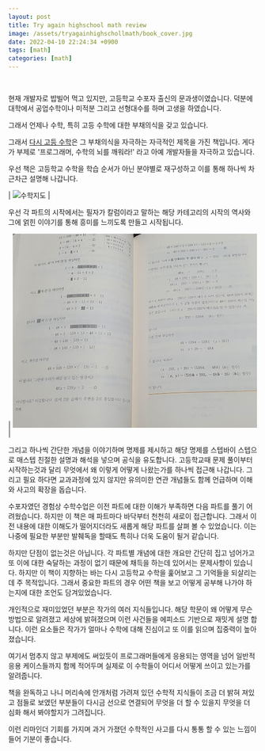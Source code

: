 ```yaml
---
layout: post
title: Try again highschool math review
image: /assets/tryagainhighschollmath/book_cover.jpg
date: 2022-04-10 22:24:34 +0900
tags: [math]
categories: [math]
---
```

<br>

현재 개발자로 밥빌어 먹고 있지만, 고등학교 수포자 출신의 문과생이였습니다. 덕분에 대학에서 공업수학이나 미적분 그리고 선형대수를 하며 고생을 하였습니다.

그래서 언제나 수학, 특히 고등 수학에 대한 부채의식을 갖고 있습니다.

그래서 [다시 고등 수학](https://www.aladin.co.kr/shop/wproduct.aspx?ItemId=287584397)은 그 부채의식을 자극하는 자극적인 제목을 가진 책입니다. 게다가 부제로 '프로그래머, 수학의 뇌를 깨워라!' 라고 아예 개발자들을 자극하고 있습니다.

우선 책은 고등학교 수학을 학습 순서가 아닌 분야별로 재구성하고 이를 통해 하나씩 차근차근 설명해 나갑니다.

| ![수학지도](/assets/tryagainhighschollmath/contents.png) |

우선 각 파트의 시작에서는 필자가 칼럼이라고 말하는 해당 카테고리의 시작의 역사와 그에 얽힌 이야기를 통해 흥미를 느끼도록 만들고 시작됩니다.

| ![증명](/assets/tryagainhighschollmath/stepbystep.png) |

그리고 하나씩 간단한 개념을 이야기하며 명제를 제시하고 해당 명제를 스텝바이 스텝으로 매스텝 친절한 설명과 해석을 넣으며 공식을 유도합니다. 고등학교때 문제 풀이부터 시작하는것과 달리 무엇에서 왜 이렇게 어떻게 나왔는가를 하나씩 접근해 나갑니다. 그리고 필요 하다면 교과과정에 있지 않지만 유의미한 연관 개념들도 함께 언급하며 이해와 사고의 확장을 돕습니다.

수포자였던 경험상 수학수업은 이전 파트에 대한 이해가 부족하면 다음 파트를 풀기 어려웠습니다. 하지만 이 책은 매 파트마다 바닥부터 천천히 새로이 접근합니다. 그래서 이전 내용에 대한 이해도가 떨어지더라도 새롭게 해당 파트를 살펴 볼 수 있었습니다. 이는 나중에 필요한 부분만 발췌독을 할때도 특히나 더욱 도움이 될거 같습니다.

하지만 단점이 없는것은 아닙니다. 각 파트별 개념에 대한 개요만 간단히 집고 넘어가고 또 이에 대한 숙달하는 과정이 없기 때문에 채득을 하는데 있어서는 문제사항이 있습니다. 하지만 이 책이 지향하는 바는 다시 고등학교 수학을 훑어보고 그 기억들을 되살리는데 주 목적입니다. 그래서 중요한 파트의 경우 어떤 책을 보고 어떻게 공부해 나가야 하는지에 대한 조언도 담겨있었습니다.

개인적으로 재미있었던 부분은 작가의 여러 지식들입니다. 해당 학문이 왜 어떻게 무슨 방법으로 알려졌고 세상에 밝혀졌으며 이런 사건들을 에피소드 기반으로 재밋게 설명 합니다. 이런 요소들은 작가가 얼마나 수학에 대해 진심이고 또 이를 읽으며 집중력이 높아졌습니다.

여기서 멈추지 않고 부제에도 써있듯이 프로그래머들에게 응용되는 영역을 넘어 일반적 응용 케이스들까지 함께 적어두며 실제로 이 수학들이 어디서 어떻게 쓰이고 있는가를 알려줍니다.

책을 완독하고 나니 머리속에 안개처럼 가려져 있던 수학적 지식들이 조금 더 밝혀 져있고 점들로 보였던 부분들이 다시금 선으로 연결되어 무엇을 더 할 수 있을지 무엇을 더 심화 해서 봐야할지가 그려집니다.

이런 리마인더 기회를 가지며 과거 가졌던 수학적인 사고를 다시 통통 할 수 있는 느낌이 들어 기분이 좋습니다.


 